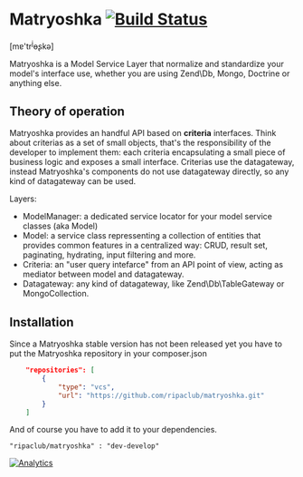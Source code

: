 # Matryoshka [![Build Status](https://travis-ci.org/ripaclub/matryoshka.svg)](https://travis-ci.org/ripaclub/matryoshka)

[m&#592;'tr<sup>j</sup>&#629;&#642;k&#601;]

Matryoshka is a Model Service Layer that normalize and standardize your model's interface use,
whether you are using Zend\Db, Mongo, Doctrine or anything else.


## Theory of operation

Matryoshka provides an handful API based on **criteria** interfaces. Think about criterias as a set of small objects, that's the responsibility of the developer to implement them: each criteria encapsulating a small piece of business logic and exposes a small interface. Criterias use the datagateway, instead Matryoshka's components do not use datagateway directly, so any kind of datagateway can be used.

Layers:
* ModelManager: a dedicated service locator for your model service classes (aka Model)
* Model: a service class repressenting a collection of entities that provides common features in a centralized way: CRUD, result set, paginating, hydrating, input filtering and more.
* Criteria: an "user query intefarce" from an API point of view, acting as mediator between model and datagateway.
* Datagateway: any kind of datagateway, like Zend\Db\TableGateway or MongoCollection. 


## Installation

Since a Matryoshka stable version has not been released yet you have to put
the Matryoshka repository in your composer.json

```json
    "repositories": [
        {
            "type": "vcs",
            "url": "https://github.com/ripaclub/matryoshka.git"
        }
    ]
```

And of course you have to add it to your dependencies.

```
"ripaclub/matryoshka" : "dev-develop"
```

[![Analytics](https://ga-beacon.appspot.com/UA-49655829-1/ripaclub/matryoshka)](https://github.com/igrigorik/ga-beacon)

